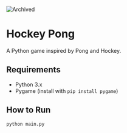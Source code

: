 ![Archived](https://img.shields.io/badge/status-archived-red)

# Hockey Pong

A Python game inspired by Pong and Hockey.

## Requirements

- Python 3.x
- Pygame (install with `pip install pygame`)

## How to Run

```bash
python main.py
```

